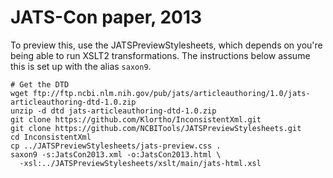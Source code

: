 JATS-Con paper, 2013
====================

To preview this, use the JATSPreviewStylesheets, which depends on you're being able
to run XSLT2 transformations.  The instructions below assume this is set up with the
alias `saxon9`.

```
# Get the DTD
wget ftp://ftp.ncbi.nlm.nih.gov/pub/jats/articleauthoring/1.0/jats-articleauthoring-dtd-1.0.zip
unzip -d dtd jats-articleauthoring-dtd-1.0.zip
git clone https://github.com/Klortho/InconsistentXml.git
git clone https://github.com/NCBITools/JATSPreviewStylesheets.git
cd InconsistentXml
cp ../JATSPreviewStylesheets/jats-preview.css .
saxon9 -s:JatsCon2013.xml -o:JatsCon2013.html \
  -xsl:../JATSPreviewStylesheets/xslt/main/jats-html.xsl
```

